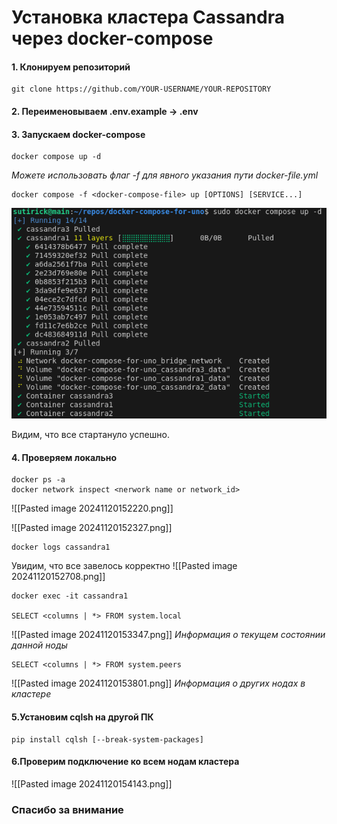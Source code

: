 # Установка кластера Cassandra через docker-compose
#### 1. Клонируем репозиторий

```shell
git clone https://github.com/YOUR-USERNAME/YOUR-REPOSITORY
```

#### 2. Переименовываем .env.example -> .env

#### 3. Запускаем docker-compose 
```shell
docker compose up -d
```

*Можете использовать флаг -f для явного указания пути docker-file.yml*
```shell
docker compose -f <docker-compose-file> up [OPTIONS] [SERVICE...]
```

![Image alt](https://github.com/sutirick/docker-compose-for-uno/raw/assets/./20241120154502.png)

Видим, что все стартануло успешно.

#### 4. Проверяем локально

```shell
docker ps -a
docker network inspect <nerwork name or network_id>
```

![[Pasted image 20241120152220.png]]

![[Pasted image 20241120152327.png]]

```shell
docker logs cassandra1
```

Увидим, что все завелось корректно
![[Pasted image 20241120152708.png]]

```shell
docker exec -it cassandra1

SELECT <columns | *> FROM system.local
```

![[Pasted image 20241120153347.png]]
*Информация о текущем состоянии данной ноды*

```shell
SELECT <columns | *> FROM system.peers
```

![[Pasted image 20241120153801.png]]
*Информация о других нодах в кластере*

#### 5.Установим cqlsh на другой ПК

```shell
pip install cqlsh [--break-system-packages]
```

#### 6.Проверим подключение ко всем нодам кластера

![[Pasted image 20241120154143.png]]

### Спасибо за внимание
